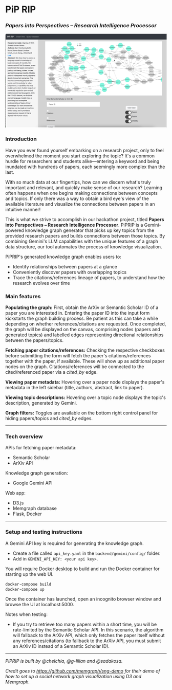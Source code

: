 # PiP RIP 
### _Papers into Perspectives – Research Intelligence Processor_

![graphScreenshot](image.png)

### Introduction
Have you ever found yourself embarking on a research project, only to feel overwhelmed the moment you start exploring the topic? It's a common hurdle for researchers and students alike—entering a keyword and being inundated with hundreds of papers, each seemingly more complex than the last.

With so much data at our fingertips, how can we discern what's truly important and relevant, and quickly make sense of our research? Learning often happens when one begins making connections between concepts and topics. If only there was a way to obtain a bird eye's view of the available literature and visualize the connections between papers in an intuitive manner!

This is what we strive to accomplish in our hackathon project, titled **Papers into Perspectives – Research Intelligence Processor**. PiPRIP is a Gemini-powered knowledge graph generator that picks up key topics from the provided research papers and builds connections between those topics. By combining Gemini's LLM capabilities with the unique features of a graph data structure, our tool automates the process of knowledge visualization.

PiPRIP's generated knowledge graph enables users to:
- Identify relationships between papers at a glance
- Conveniently discover papers with overlapping topics
- Trace the citations/references lineage of papers, to understand how the research evolves over time

### Main features
**Populating the graph:** First, obtain the ArXiv or Semantic Scholar ID of a paper you are interested in. Entering the paper ID into the input form kickstarts the graph building process. Be patient as this can take a while depending on whether references/citations are requested. Once completed, the graph will be displayed on the canvas, comprising nodes (papers and generated topics) and labelled edges representing directional relationships between the papers/topics.

**Fetching paper citations/references:** Checking the respective checkboxes before submitting the form will fetch the paper's citations/references together with the paper, if available. These will show up as additional paper nodes on the graph. Citations/references will be connected to the cited/referenced paper via a _cited_by_ edge.

**Viewing paper metadata:** Hovering over a paper node displays the paper's metadata in the left sidebar (title, authors, abstract, link to paper).

**Viewing topic descriptions:** Hovering over a topic node displays the topic's description, generated by Gemini.

**Graph filters:** Toggles are available on the bottom right control panel for hiding papers/topics and _cited_by_ edges.

---
### Tech overview
APIs for fetching paper metadata:
- Semantic Scholar
- ArXiv API
  
Knowledge graph generation:
- Google Gemini API

Web app:
- D3.js
- Memgraph database
- Flask, Docker

---
### Setup and testing instructions
A Gemini API key is required for generating the knowledge graph.
- Create a file called `api_key.yaml` in the `backend/gemini/config/` folder.
- Add in `GEMINI_API_KEY: <your api key>`.

You will require Docker desktop to build and run the Docker container for starting up the web UI.
```
docker-compose build
docker-compose up
```
Once the container has launched, open an incognito browser window and browse the UI at localhost:5000.

Notes when testing:
- If you try to retrieve too many papers within a short time, you will be rate-limited by the Semantic Scholar API. In this scenario, the algorithm will fallback to the ArXiv API, which only fetches the paper itself without any references/citations (to fallback to the ArXiv API, you must submit an ArXiv ID instead of a Semantic Scholar ID).

---
_PiPRIP is built by @chelchia, @g-lilian and @sadakosa._

_Credit goes to https://github.com/memgraph/sng-demo for their demo of how to set up a social network graph visualization using D3 and Memgraph._
